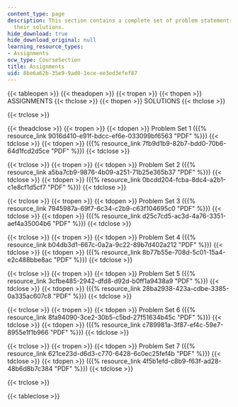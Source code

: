 ```yaml
---
content_type: page
description: This section contains a complete set of problem statements along with
  their solutions.
hide_download: true
hide_download_original: null
learning_resource_types:
- Assignments
ocw_type: CourseSection
title: Assignments
uid: 8be6a62b-35e9-9ad0-1ece-ee3ed3efef87
---
```


{{< tableopen >}}
{{< theadopen >}}
{{< tropen >}}
{{< thopen >}}
ASSIGNMENTS
{{< thclose >}}
{{< thopen >}}
SOLUTIONS
{{< thclose >}}

{{< trclose >}}

{{< theadclose >}}
{{< tropen >}}
{{< tdopen >}}
Problem Set 1 ({{% resource_link 9016d410-e91f-bdcc-ef6e-033099bf6563 "PDF" %}})
{{< tdclose >}}
{{< tdopen >}}
({{% resource_link 7fb9d1b9-82b7-bdd0-70b6-64d1fcd2d5ce "PDF" %}})
{{< tdclose >}}

{{< trclose >}}
{{< tropen >}}
{{< tdopen >}}
Problem Set 2 ({{% resource_link a5ba7cb9-9876-4b09-a251-71b25e365b37 "PDF" %}})
{{< tdclose >}}
{{< tdopen >}}
({{% resource_link 0bcdd204-fcba-8dc4-a2b1-c1e8cf1d5cf7 "PDF" %}})
{{< tdclose >}}

{{< trclose >}}
{{< tropen >}}
{{< tdopen >}}
Problem Set 3 ({{% resource_link 7945987a-69f7-6c34-c2b9-c63f104695c0 "PDF" %}})
{{< tdclose >}}
{{< tdopen >}}
({{% resource_link d25c7cd5-ac3d-4a76-3351-aef4a35004b6 "PDF" %}})
{{< tdclose >}}

{{< trclose >}}
{{< tropen >}}
{{< tdopen >}}
Problem Set 4 ({{% resource_link b04db3d1-667c-0a2a-9c22-89b7d402a212 "PDF" %}})
{{< tdclose >}}
{{< tdopen >}}
({{% resource_link 8b77b55e-708d-5c01-15a4-e2c488bbe8ac "PDF" %}})
{{< tdclose >}}

{{< trclose >}}
{{< tropen >}}
{{< tdopen >}}
Problem Set 5 ({{% resource_link 3cfbe485-2942-dfd8-d92d-b0ff1a9438a9 "PDF" %}})
{{< tdclose >}}
{{< tdopen >}}
({{% resource_link 28ba2938-423a-cdbe-3385-0a335ac607c8 "PDF" %}})
{{< tdclose >}}

{{< trclose >}}
{{< tropen >}}
{{< tdopen >}}
Problem Set 6 ({{% resource_link 8fa94090-3ce2-30b5-c5bd-27f51634b45c "PDF" %}})
{{< tdclose >}}
{{< tdopen >}}
({{% resource_link c789981a-3f87-ef4c-59e7-8955e1f1b966 "PDF" %}})
{{< tdclose >}}

{{< trclose >}}
{{< tropen >}}
{{< tdopen >}}
Problem Set 7 ({{% resource_link 621ce23d-d6d3-c770-6428-6c0ec25fef4b "PDF" %}})
{{< tdclose >}}
{{< tdopen >}}
({{% resource_link 4f5b1efd-c8b9-f63f-ad28-48b6d8b7c384 "PDF" %}})
{{< tdclose >}}

{{< trclose >}}

{{< tableclose >}}